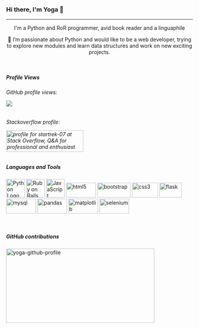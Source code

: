 ### Hi there, I'm Yoga 👋
<hr>
<p align="center">I'm a Python and RoR programmer, avid book reader and a linguaphile</p>
<p align="center">🌱 I’m passionate about Python and would like to be a web developer, trying to explore new modules and learn data structures and work on new exciting projects.</p>
<br/>

<h5><b>Profile Views</b></h5>
<h6 style="align:left">GitHub profile views:
<p align="left"><img style="padding-left:"20" src="https://komarev.com/ghpvc/?username=yoga-0731&style=flat,color=blue"></p></h6>
<h6 style="align:left">Stackoverflow profile: <p><a href="https://stackoverflow.com/users/20330166/startrek-07"><img src="https://stackoverflow.com/users/flair/20330166.png?theme=clean" width="208" height="58" alt="profile for startrek-07 at Stack Overflow, Q&amp;A for professional and enthusiast programmers" title="profile for startrek-07 at Stack Overflow, Q&amp;A for professional and enthusiast programmers"></a></p></h6>

<h5><b>Languages and Tools</b></h5>
<p align="left"> 
  <a href="https://www.python.org" target="_blank" rel="noreferrer"><img src="https://cdn.worldvectorlogo.com/logos/python-5.svg" alt="Python Logo" width="50" height="50"/></a>
  <a href="https://rubyonrails.org/" target="_blank" rel="noreferrer"><img src="https://miro.medium.com/v2/resize:fit:450/1*MtuURq-9Fe3MZM5IZqQgyw.png" alt="Ruby on Rails" width="50" height="50"/></a>
  <a href="https://www.javascript.com/" target="_blank" rel="noreferrer"><img src="https://static.javatpoint.com/images/javascript/javascript_logo.png" alt="JavaScript" width="50" height="50"/></a>
  <a href="https://www.w3.org/html/" target="_blank" rel="noreferrer"><img src="https://img.shields.io/badge/HTML5-E34F26?style=for-the-badge&logo=html5&logoColor=white" alt="html5" width="80" height="40"/></a>
  <a href="https://getbootstrap.com/docs/5.3/getting-started/introduction/" target="_blank" rel="noreferrer"><img src="https://img.shields.io/badge/Bootstrap-563D7C?style=for-the-badge&logo=bootstrap&logoColor=white" alt="bootstrap" width="90" height="40"/></a>
  <a href="https://www.w3schools.com/css/" target="_blank" rel="noreferrer"><img src="https://img.shields.io/badge/CSS3-1572B6?style=for-the-badge&logo=css3&logoColor=white" alt="css3" width="70" height="40"/></a>
  <a href="https://flask.palletsprojects.com/" target="_blank" rel="noreferrer"><img src="https://spin.atomicobject.com/wp-content/uploads/flask.png" alt="flask" width="60" height="40"/></a>
  <a href="https://www.mysql.com/" target="_blank" rel="noreferrer"><img src="https://1000logos.net/wp-content/uploads/2020/08/MySQL-Logo.png?style=for-the-badge&logo=mysql&logoColor=white" alt="mysql" width="80" height="40"/></a>
  <a href="https://pandas.pydata.org/" target="_blank" rel="noreferrer"><img src="https://img.shields.io/badge/Pandas-2C2D72?style=for-the-badge&logo=pandas&logoColor=white" alt="pandas" width="80" height="40"/></a>
  <a href="https://matplotlib.org/" target="_blank" rel="noreferrer"><img src="https://static.javatpoint.com/tutorial/matplotlib/images/matplotlib-tutorial.png"?style=for-the-badge&logo=matplotlib&logoColor=white" alt="matplotlib" width="80" height="40"/></a>
  <a href="https://www.selenium.dev" target="_blank" rel="noreferrer"><img src="https://img.shields.io/badge/Selenium-43B02A?style=for-the-badge&logo=Selenium&logoColor=white" alt="selenium" width="80" height="40"/></a>
</p>
<br/>

<h5><b>GitHub contributions</b></h5>
<p align="left"><img align="left" src="https://github-readme-streak-stats.herokuapp.com/?user=yoga-0731&show_icons=true&locale=en&layout=compact" alt="yoga-github-profile"  width = "400" height = "200"/></p>

